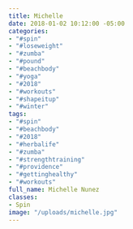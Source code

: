 ```yaml
---
title: Michelle
date: 2018-01-02 10:12:00 -05:00
categories:
- "#spin"
- "#loseweight"
- "#zumba"
- "#pound"
- "#beachbody"
- "#yoga"
- "#2018"
- "#workouts"
- "#shapeitup"
- "#winter"
tags:
- "#spin"
- "#beachbody"
- "#2018"
- "#herbalife"
- "#zumba"
- "#strengthtraining"
- "#providence"
- "#gettinghealthy"
- "#workouts"
full_name: Michelle Nunez
classes:
- Spin
image: "/uploads/michelle.jpg"
---
```


